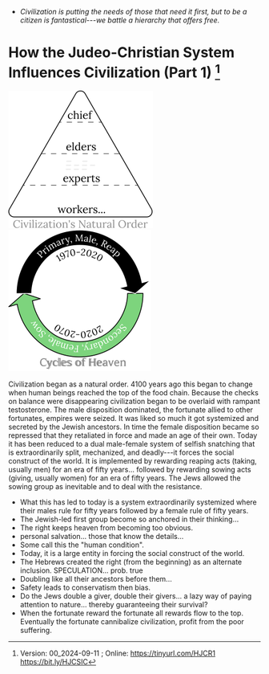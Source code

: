 [^Information]: Version: 00_2024-09-11 ; Online: https://tinyurl.com/HJCR1 https://bit.ly/HJCSIC

* *Civilization is putting the needs of those that need it first, but to be a citizen is fantastical---we battle a hierarchy that offers free.*

# How the Judeo-Christian System Influences Civilization (Part 1) [^Information]

![](images/05_ages-of-civilization_eden.svg)![](images/10_cycles-of-heaven.svg)

Civilization began as a natural order. 4100 years ago this began to change when human beings reached the top of the food chain. Because the checks on balance were disappearing civilization began to be overlaid with rampant testosterone. The male disposition dominated, the fortunate allied to other fortunates, empires were seized. It was liked so much it got systemized and secreted by the Jewish ancestors. In time the female disposition became so repressed that they retaliated in force and made an age of their own. Today it has been reduced to a dual male-female system of selfish snatching that is extraordinarily split, mechanized, and deadly---it forces the social construct of the world. It is implemented by rewarding reaping acts (taking, usually men) for an era of fifty years... followed by rewarding sowing acts (giving, usually women) for an era of fifty years. The Jews allowed the sowing group as inevitable and to deal with the resistance.

* What this has led to today is a system extraordinarily systemized where their males rule for fifty years followed by a female rule of fifty years.
* The Jewish-led first group become so anchored in their thinking...
* The right keeps heaven from becoming too obvious.
* personal salvation... those that know the details...
* Some call this the "human condition".
* Today, it is a large entity in forcing the social construct of the world. 
* The Hebrews created the right (from the beginning) as an alternate inclusion. SPECULATION... prob. true
* Doubling like all their ancestors before them...
* Safety leads to conservatism then bias.
* Do the Jews double a giver, double their givers... a lazy way of paying attention to nature... thereby guaranteeing their survival?
* When the fortunate reward the fortunate all rewards flow to the top. Eventually the fortunate cannibalize civilization, profit from the poor suffering.
